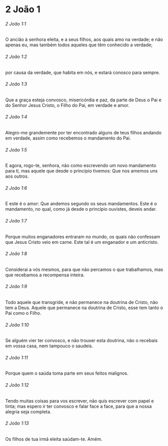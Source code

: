 # 2 João 1

###### 2 João 1:1

O ancião à senhora eleita, e a seus filhos, aos quais amo na verdade; e não apenas eu, mas também todos aqueles que têm conhecido a verdade;

###### 2 João 1:2

por causa da verdade, que habita em nós, e estará conosco para sempre.

###### 2 João 1:3

Que a graça esteja convosco, misericórdia e paz, da parte de Deus o Pai e do Senhor Jesus Cristo, o Filho do Pai, em verdade e amor.

###### 2 João 1:4

Alegro-me grandemente por ter encontrado alguns de teus filhos andando em verdade, assim como recebemos o mandamento do Pai.

###### 2 João 1:5

E agora, rogo-te, senhora, não como escrevendo um novo mandamento para ti, mas aquele que desde o princípio tivemos: Que nos amemos uns aos outros.

###### 2 João 1:6

E este é o amor: Que andemos segundo os seus mandamentos. Este é o mandamento, no qual, como já desde o princípio ouvistes, deveis andar.

###### 2 João 1:7

Porque muitos enganadores entraram no mundo, os quais não confessam que Jesus Cristo veio em carne. Este tal é um enganador e um anticristo.

###### 2 João 1:8

Considerai a vós mesmos, para que não percamos o que trabalhamos, mas que recebamos a recompensa inteira.

###### 2 João 1:9

Todo aquele que transgride, e não permanece na doutrina de Cristo, não tem a Deus. Aquele que permanece na doutrina de Cristo, esse tem tanto o Pai como o Filho.

###### 2 João 1:10

Se alguém vier ter convosco, e não trouxer esta doutrina, não o recebais em vossa casa, nem tampouco o saudeis.

###### 2 João 1:11

Porque quem o saúda toma parte em seus feitos malignos.

###### 2 João 1:12

Tendo muitas coisas para vos escrever, não quis escrever com papel e tinta; mas espero ir ter convosco e falar face a face, para que a nossa alegria seja completa.

###### 2 João 1:13

Os filhos de tua irmã eleita saúdam-te. Amém.

